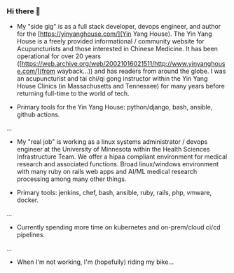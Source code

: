### Hi there 👋

- My "side gig" is as a full stack developer, devops engineer, and author for the [https://yinyanghouse.com/](Yin Yang House).  The Yin Yang House is a freely provided informational / community website for Acupuncturists and those interested in Chinese Medicine.  It has been operational for over 20 years ([https://web.archive.org/web/20021016021511/http://www.yinyanghouse.com/](from wayback...)) and has readers from around the globe.  I was an acupuncturist and tai chi/qi gong instructor within the Yin Yang House Clinics (in Massachusetts and Tennessee) for many years before returning full-time to the world of tech.

- Primary tools for the Yin Yang House:  python/django, bash, ansible, github actions.

...
- My "real job" is working as a linux systems administrator / devops engineer at the University of Minnesota within the Health Sciences Infrastructure Team.  We offer a hipaa compliant environment for medical research and associated functions.  Broad linux/windows environment with many ruby on rails web apps and AI/ML medical research processing among many other things.  

- Primary tools: jenkins, chef, bash, ansible, ruby, rails, php, vmware, docker.

...
- Currently spending more time on kubernetes and on-prem/cloud ci/cd pipelines.

...
- When I'm not working, I'm (hopefully) riding my bike...
